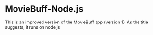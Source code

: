 # MovieBuff-Node.js
This is an improved version of the MovieBuff app (version 1). As the title suggests, it runs on node.js   
